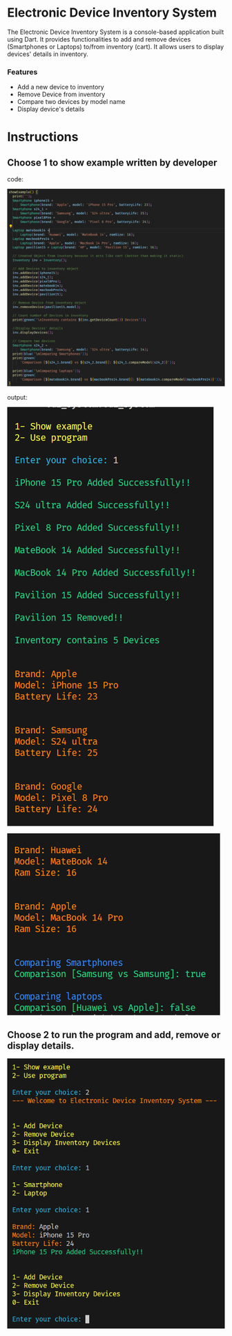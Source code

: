 # Electronic Device Inventory System

The Electronic Device Inventory System is a console-based application built using Dart. It provides functionalities to add and remove devices (Smartphones or Laptops) to/from inventory (cart). It allows users to display devices' details in inventory.

### Features

- Add a new device to inventory
- Remove Device from inventory
- Compare two devices by model name
- Display device's details


# Instructions

## Choose 1 to show example written by developer

code:

![Example code](./images/example.png)

output:

![Example output](./images/1.png)

![Example output](./images/2.png)

## Choose 2 to run the program and add, remove or display details.


![console-based application](./images/3.png)

